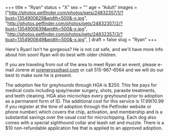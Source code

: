 +++
title = "Ryan"
status = "X"
sex = ""
age = "Adult"
images = ["http://photos.petfinder.com/photos/pets/24832357/1/?bust=1354900629&width=500&-x.jpg",
"http://photos.petfinder.com/photos/pets/24832357/2/?bust=1354900639&width=500&-x.jpg",
"http://photos.petfinder.com/photos/pets/24832357/3/?bust=1354900649&width=500&-x.jpg",
]
draft = false
slug = "Ryan"
+++

Here's Ryan! Isn't he gorgeous? He is not cat safe, and we'll have more info about him soon! Ryan will do best with older children.


If you are traveling from out of the area to meet Ryan at an event, please e-mail Jorene at joreneross@aol.com or call 515-967-6564 and we will do our best to make sure he is present.

The adoption fee for greyhounds through HGA is $250. This fee pays for medical costs including spay/neuter surgery, shots, parasite treatments, and teeth cleaning. HGA also microchips every greyhound prior to adoption as a permanent form of ID. The additional cost for this service is $17.99 ($10.99 if you register at the time of adoption through the Petfinder website or phone number) which covers the chip, activation, and membership and is a substantial savings over the usual cost for microchipping. Each dog also comes with a special sighthound collar and leash set and muzzle. There is a $10 non-refundable application fee that is applied to an approved adoption.

